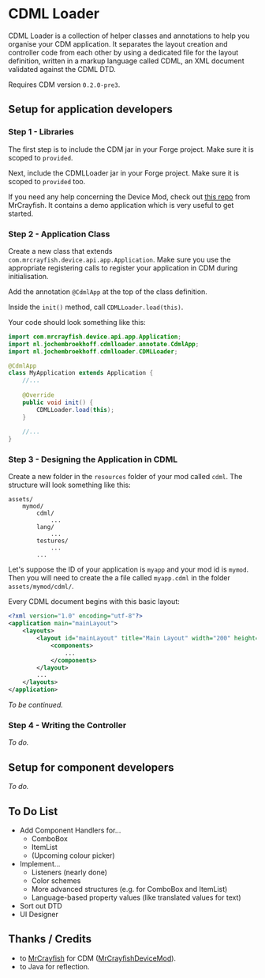 # CDML Loader

CDML Loader is a collection of helper classes and annotations to help you organise your CDM application.
It separates the layout creation and controller code from each other by using a dedicated file for
the layout definition, written in a markup language called CDML, an XML document validated against the CDML DTD.

Requires CDM version `0.2.0-pre3`.

## Setup for application developers

### Step 1 - Libraries
The first step is to include the CDM jar in your Forge project.
Make sure it is scoped to `provided`.

Next, include the CDMLLoader jar in your Forge project.
Make sure it is scoped to `provided` too.

If you need any help concerning the Device Mod, check out [this repo](https://github.com/MrCrayfish/DeviceAPITutorial) from MrCrayfish.
It contains a demo application which is very useful to get started.

### Step 2 - Application Class

Create a new class that extends `com.mrcrayfish.device.api.app.Application`.
Make sure you use the appropriate registering calls to register your application in CDM during initialisation.

Add the annotation `@CdmlApp` at the top of the class definition.

Inside the `init()` method, call `CDMLLoader.load(this)`.

Your code should look something like this:
```java
import com.mrcrayfish.device.api.app.Application;
import nl.jochembroekhoff.cdmlloader.annotate.CdmlApp;
import nl.jochembroekhoff.cdmlloader.CDMLLoader;

@CdmlApp
class MyApplication extends Application {
    //...
    
    @Override
    public void init() {
        CDMLLoader.load(this);
    }
    
    //...
}
``` 

### Step 3 - Designing the Application in CDML
Create a new folder in the `resources` folder of your mod called `cdml`. The structure will look something like this:
```
assets/
    mymod/
        cdml/
            ...
        lang/
            ...
        testures/
            ...
        ...
``` 
Let's suppose the ID of your application is `myapp` and your mod id is `mymod`.
Then you will need to create the a file called `myapp.cdml` in the folder `assets/mymod/cdml/`.

Every CDML document begins with this basic layout:
```xml
<?xml version="1.0" encoding="utf-8"?>
<application main="mainLayout">
    <layouts>
        <layout id="mainLayout" title="Main Layout" width="200" height="100">
            <components>
                ...
            </components>
        </layout>
        ...
    </layouts>
</application>
```

_To be continued._

### Step 4 - Writing the Controller
_To do._

## Setup for component developers
_To do._

## To Do List
- Add Component Handlers for...
    - ComboBox
    - ItemList
    - (Upcoming colour picker)
- Implement...
    - Listeners (nearly done)
    - Color schemes
    - More advanced structures (e.g. for ComboBox and ItemList)
    - Language-based property values (like translated values for text)
- Sort out DTD
- UI Designer

## Thanks / Credits

* to [MrCrayfish](https://github.com/MrCrayfish) for CDM ([MrCrayfishDeviceMod](https://github.com/MrCrayfish/MrCrayfishDeviceMod)).
* to Java for reflection.